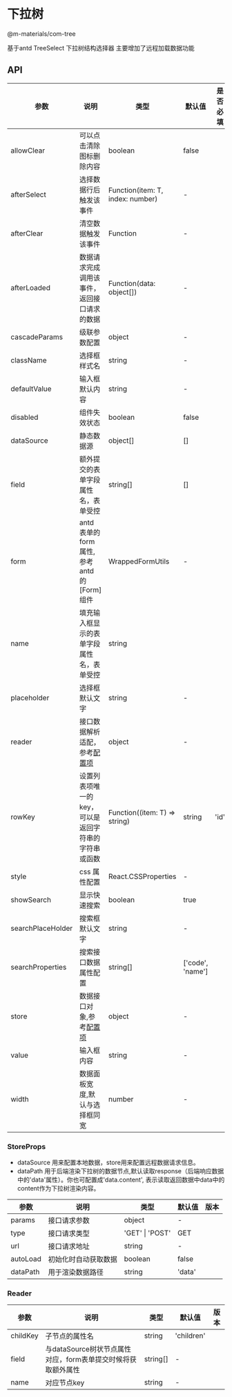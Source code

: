 # 下拉树

@m-materials/com-tree

基于antd TreeSelect 下拉树结构选择器
主要增加了远程加载数据功能

## API

| 参数              | 说明                                                 | 类型                             | 默认值              | 是否必填 |     |
| ----------------- | ---------------------------------------------------- | -------------------------------- | ----------------- | ---- | --- |
| allowClear        | 可以点击清除图标删除内容                               | boolean                          | false               |     |  |
| afterSelect       | 选择数据行后触发该事件                                 | Function(item: T, index: number) | -                   |      |     |
| afterClear        | 清空数据触发该事件                                     | Function                         | -                 |      |     |
| afterLoaded       | 数据请求完成调用该事件，返回接口请求的数据               | Function(data: object\[])          | -                 |      |     |
| cascadeParams     | 级联参数配置                                          | object                           | -                 |      |     |
| className         | 选择框样式名                                          | string                           | -                 |      |     |
| defaultValue      | 输入框默认内容                                        | string                           | -                 |      |     |
| disabled          | 组件失效状态                                          | boolean                          | false             |      |     |
| dataSource        | 静态数据源                                            | object\[]                        | \[]               |      |     |
| field             | 额外提交的表单字段属性名，表单受控                      | string\[]                        | \[]               |      |     |
| form              | antd 表单的 form 属性,参考 antd 的[Form]组件 | WrappedFormUtils| -                 |      |     |
| name              | 填充输入框显示的表单字段属性名，表单受控                | string     |                   |      |     |
| placeholder       | 选择框默认文字                                        | string                           | -                 |      |     |
| reader            | 接口数据解析适配，参考[配置项](#Reader)                | object                           | -                 |      |     |
| rowKey            | 设置列表项唯一的 key，可以是返回字符串的字符串或函数      | Function((item: T) => string)    | string            | 'id' |     |
| style             | css 属性配置                                          | React.CSSProperties              | -                 |      |     |
| showSearch        | 显示快速搜索                                          | boolean                          | true              |      |     |
| searchPlaceHolder | 搜索框默认文字                                         | string                           | -                 |      |     |
| searchProperties  | 搜索接口数据属性配置                                   | string\[]                        | \['code', 'name'] |      |     |
| store             | 数据接口对象,参考[配置项](#StoreProps)                  | object                           | -                 |      |     |
| value             | 输入框内容                                            | string                           | -                 |      |     |
| width             | 数据面板宽度,默认与选择框同宽                            | number                           | -                 |      |     |

### StoreProps

- dataSource 用来配置本地数据，store用来配置远程数据请求信息。
- dataPath 用于后端渲染下拉树的数据节点,默认读取response（后端响应数据中的'data'属性）。你也可配置成'data.content', 表示读取返回数据中data中的content作为下拉树渲染内容。


| 参数     | 说明                 | 类型            | 默认值 | 版本 |
| -------- | -------------------- | --------------- | ------ | ---- |
| params   | 接口请求参数         | object          | -      |      |
| type     | 接口请求类型         | 'GET' \| 'POST' | GET    |      |
| url      | 接口请求地址         | string          | -      |      |
| autoLoad | 初始化时自动获取数据 | boolean           | false  |      | 
| dataPath | 用于渲染数据路径    | string            | 'data'  |      | 



### Reader

| 参数        | 说明                                         | 类型      | 默认值     | 版本 |
| ----------- | -------------------------------------------- | --------- | ---------- | ---- |
| childKey    | 子节点的属性名                                | string    | 'children'|      |
| field       | 与dataSource树状节点属性对应，form表单提交时候将获取额外属性    | string\[] | -          |      |
| name        | 对应节点key                                 | string     | -          |      |